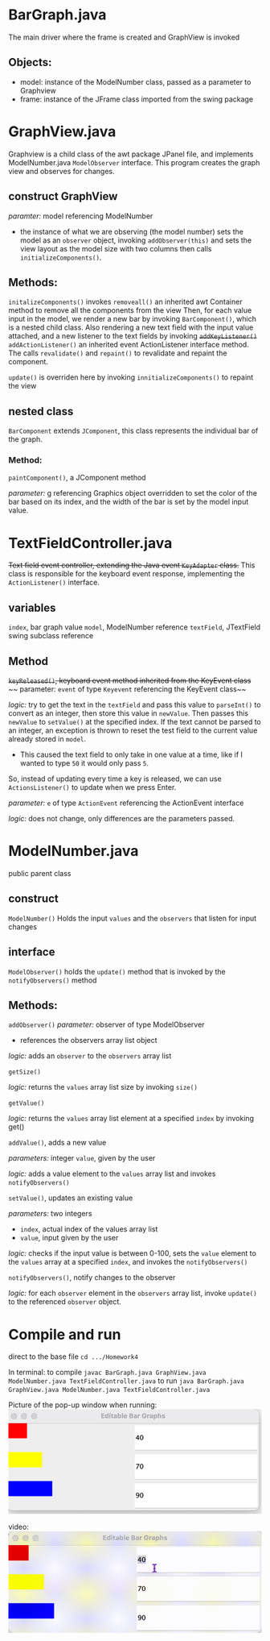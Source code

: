 # BarGraph.java
The main driver where the frame is created and GraphView is invoked
## Objects:
- model: instance of the ModelNumber class, passed as a parameter to Graphview
- frame: instance of the JFrame class imported from the swing package

# GraphView.java
Graphview is a child class of the awt package JPanel file, and implements ModelNumber.java `ModelObserver` interface. This program creates the graph view and observes for changes.

## construct GraphView
*paramter:* model referencing ModelNumber
- the instance of what we are observing (the model number)
sets the model as an `observer` object, invoking `addObserver(this)`
and sets the view layout as the model size  with two columns
then calls `initializeComponents()`.

## Methods:
`initalizeComponents()`
invokes `removeall()` an inherited awt Container method to remove all the components from the view 
Then, for each value input in the model, we render a new bar by invoking `BarComponent()`, which is a nested child class.
Also rendering a new text field with the input value attached, and a new listener to the text fields by invoking ~~`addKeyListener()`~~ `addActionListener()` an inherited event ActionListener interface method. 
The calls `revalidate()` and `repaint()` to revalidate and repaint the component.

`update()` is overriden here by invoking `innitializeComponents()` to repaint the view

## nested class
`BarComponent` extends `JComponent`, this class represents the individual bar of the graph.

### Method:
`paintComponent()`, a JComponent method

*parameter:* g referencing Graphics object
overridden to set the color of the bar based on its index, and the width of the bar is set by the model input value. 

# TextFieldController.java
~~Text field event controller, extending the Java event `KeyAdapter` class.~~ 
This class is responsible for the keyboard event response, implementing the `ActionListener()` interface.

## variables
`index`, bar graph value
`model`, ModelNumber reference 
`textField`, JTextField swing subclass reference

## Method
~~`keyReleased()`, keyboard event method inherited from the KeyEvent class~~
~~ parameter: `event` of type `Keyevent` referencing the KeyEvent class~~

*logic:* try to get the text in the `textField` and pass this value to `parseInt()` to convert as an integer, then store this value in `newValue`. Then passes this `newValue` to `setValue()` at the specified index.
If the text cannot be parsed to an integer, an exception is thrown to reset the test field to the current value already stored in `model`.
- This caused the text field to only take in one value at a time, like if I wanted to type `50` it would only pass `5`.

So, instead of updating every time a key is released, we can use `ActionsListener()` to update when we press Enter.

*parameter:* `e` of type `ActionEvent` referencing the ActionEvent interface

*logic:* does not change, only differences are the parameters passed.

# ModelNumber.java
public parent class 

## construct 
`ModelNumber()`
Holds the input `values` and the `observers` that listen for input changes

## interface 
`ModelObserver()`
holds the `update()` method that is invoked by the `notifyObservers()` method

## Methods:
`addObserver()` 
*parameter:* observer of type ModelObserver 
- references the observers array list object 

*logic:* adds an `observer` to the `observers` array list

`getSize()`

*logic:* returns the `values` array list size by invoking `size()`

`getValue()`

*logic:* returns the `values` array list element at a specified `index` by invoking get()

`addValue()`, adds a new value

*parameters:* integer `value`, given by the user

*logic:* adds a value element to the `values` array list and invokes `notifyObservers()`

`setValue()`, updates an existing value

*parameters:* two integers
- `index`, actual index of the values array list 
- `value`, input given by the user

*logic:* checks if the input value is between 0-100, sets the `value` element to the `values` array at a specified `index`, and invokes the `notifyObservers()`

`notifyObservers()`, notify changes to the observer

*logic:* for each `observer` element in the `observers` array list, invoke `update()` to the referenced `observer` object.


# Compile and run
direct to the base file `cd .../Homework4`

In terminal:
to compile `javac BarGraph.java GraphView.java ModelNumber.java TextFieldController.java`
to run `java BarGraph.java GraphView.java ModelNumber.java TextFieldController.java`

Picture of the pop-up window when running:
![alt text](EditableBarGraphPic.jpeg)

video: 
![](<SourceLauncher - Editable Bar Graphs - 22 May 2025.gif>)
